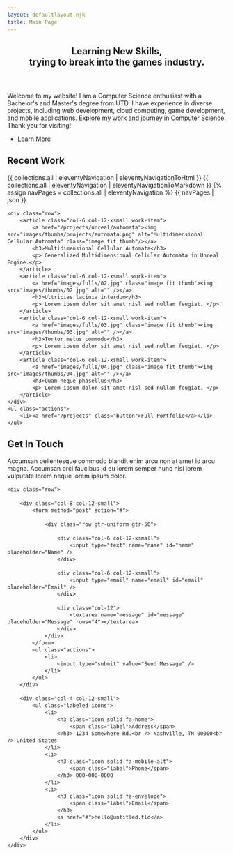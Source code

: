 ```yaml
---
layout: defaultlayout.njk
title: Main Page
---
```

<!-- One -->
<section id="one">
    <header class="major">
        <h2> Learning New Skills, <br /> trying to break into the games industry. </h2>
    </header>
    <p> Welcome to my website! I am a Computer Science enthusiast with a Bachelor's and Master's degree from UTD. I have experience in diverse projects, including web development, cloud computing, game development, and mobile applications. Explore my work and journey in Computer Science. Thank you for visiting!
 </p>
    <ul class="actions">
        <li><a href="/elements" class="button">Learn More</a></li>
    </ul>
</section>
<!-- Two -->
<section id="two"> 
    <h2>Recent Work</h2>
    {{ collections.all | eleventyNavigation | eleventyNavigationToHtml }}
    {{ collections.all | eleventyNavigation | eleventyNavigationToMarkdown  }}
    {% assign navPages = collections.all | eleventyNavigation %}
    {{ navPages | json }}
    
    <div class="row">
        <article class="col-6 col-12-xsmall work-item">
            <a href="/projects/unreal/automata"><img src="images/thumbs/projects/automata.png" alt="Multidimensional Cellular Automata" class="image fit thumb"/></a>
            <h3>Multidimensional Cellular Automata</h3>
            <p> Generalized Multidimensional Cellular Automata in Unreal Engine.</p>
        </article>
        <article class="col-6 col-12-xsmall work-item">
            <a href="images/fulls/02.jpg" class="image fit thumb"><img src="images/thumbs/02.jpg" alt="" /></a>
            <h3>Ultricies lacinia interdum</h3>
            <p> Lorem ipsum dolor sit amet nisl sed nullam feugiat. </p>
        </article>
        <article class="col-6 col-12-xsmall work-item">
            <a href="images/fulls/03.jpg" class="image fit thumb"><img src="images/thumbs/03.jpg" alt="" /></a>
            <h3>Tortor metus commodo</h3>
            <p> Lorem ipsum dolor sit amet nisl sed nullam feugiat. </p>
        </article>
        <article class="col-6 col-12-xsmall work-item">
            <a href="images/fulls/04.jpg" class="image fit thumb"><img src="images/thumbs/04.jpg" alt="" /></a>
            <h3>Quam neque phasellus</h3>
            <p> Lorem ipsum dolor sit amet nisl sed nullam feugiat. </p>
        </article>
    </div>
    <ul class="actions">
        <li><a href="/projects" class="button">Full Portfolio</a></li>
    </ul>
</section>
<!-- Three -->
<section id="three">
    <h2>Get In Touch</h2>
    <p> Accumsan pellentesque commodo blandit enim arcu non at amet id arcu magna. Accumsan orci faucibus id eu lorem
        semper nunc nisi lorem vulputate lorem neque lorem ipsum dolor. </p>

    <div class="row">

        <div class="col-8 col-12-small">
            <form method="post" action="#">

                <div class="row gtr-uniform gtr-50">

                    <div class="col-6 col-12-xsmall">
                        <input type="text" name="name" id="name" placeholder="Name" />
                    </div>

                    <div class="col-6 col-12-xsmall">
                        <input type="email" name="email" id="email" placeholder="Email" />
                    </div>

                    <div class="col-12">
                        <textarea name="message" id="message" placeholder="Message" rows="4"></textarea>
                    </div>
                </div>
            </form>
            <ul class="actions">
                <li>
                    <input type="submit" value="Send Message" />
                </li>
            </ul>
        </div>

        <div class="col-4 col-12-small">
            <ul class="labeled-icons">
                <li>
                    <h3 class="icon solid fa-home">
                        <span class="label">Address</span>
                    </h3> 1234 Somewhere Rd.<br /> Nashville, TN 00000<br /> United States
                </li>
                <li>
                    <h3 class="icon solid fa-mobile-alt">
                        <span class="label">Phone</span>
                    </h3> 000-000-0000
                </li>
                <li>
                    <h3 class="icon solid fa-envelope">
                        <span class="label">Email</span>
                    </h3>
                    <a href="#">hello@untitled.tld</a>
                </li>
            </ul>
        </div>
    </div>
</section>
<!-- Four -->